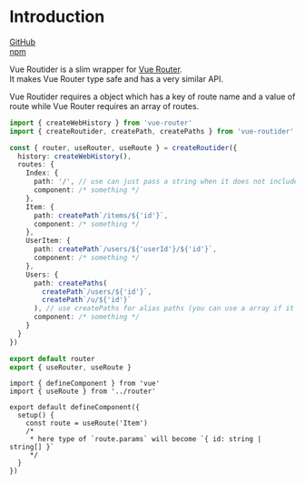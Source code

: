 # Introduction

[GitHub](https://github.com/sapphi-red/vue-routider)  
[npm](https://www.npmjs.com/package/vue-routider)  
  
Vue Routider is a slim wrapper for [Vue Router][].  
It makes Vue Router type safe and has a very similar API.  
  
Vue Routider requires a object which has a key of route name and a value of route
while Vue Router requires an array of routes.

```ts:f=router/index.ts
import { createWebHistory } from 'vue-router'
import { createRoutider, createPath, createPaths } from 'vue-routider'

const { router, useRouter, useRoute } = createRoutider({
  history: createWebHistory(),
  routes: {
    Index: {
      path: '/', // use can just pass a string when it does not include params
      component: /* something */
    },
    Item: {
      path: createPath`/items/${'id'}`,
      component: /* something */
    },
    UserItem: {
      path: createPath`/users/${'userId'}/${'id'}`,
      component: /* something */
    },
    Users: {
      path: createPaths(
        createPath`/users/${'id'}`,
        createPath`/u/${'id'}`
      ), // use createPaths for alias paths (you can use a array if it does not include params)
      component: /* something */
    }
  }
})

export default router
export { useRouter, useRoute }
```

```ts:f=pages/Item.vue
import { defineComponent } from 'vue'
import { useRoute } from '../router'

export default defineComponent({
  setup() {
    const route = useRoute('Item')
    /*
     * here type of `route.params` will become `{ id: string | string[] }`
     */
  }
})
```

[Vue Router]: https://router.vuejs.org/
